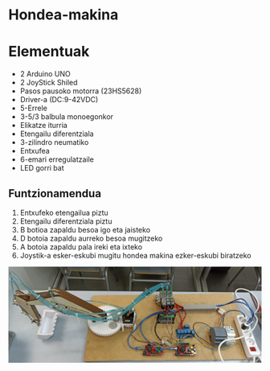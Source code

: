 # Hondea-makina
# Elementuak

- 2 Arduino UNO
- 2 JoyStick Shiled 
- Pasos pausoko motorra (23HS5628)
- Driver-a (DC:9-42VDC)
- 5-Errele
- 3-5/3 balbula monoegonkor
- Elikatze iturria
- Etengailu diferentziala
- 3-zilindro neumatiko
- Entxufea
- 6-emari erregulatzaile
- LED gorri bat

## Funtzionamendua

1. Entxufeko etengailua piztu
2. Etengailu diferentziala piztu
3. B botioa zapaldu besoa igo eta jaisteko
4. D botoia zapaldu aurreko besoa mugitzeko
5. A botoia zapaldu pala ireki eta ixteko
6. Joystik-a esker-eskubi mugitu hondea makina ezker-eskubi biratzeko

![csv sample](https://github.com/Benatesnal/Hondea-makina/blob/main/images/1644822991225.jpg)
